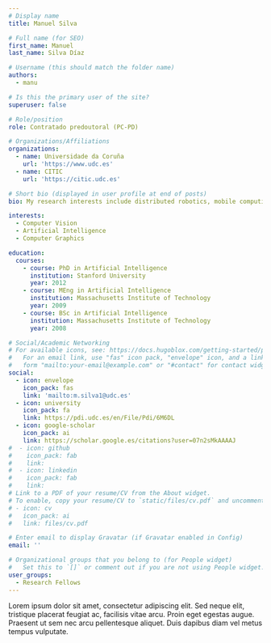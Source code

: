 ```yaml
---
# Display name
title: Manuel Silva

# Full name (for SEO)
first_name: Manuel
last_name: Silva Díaz

# Username (this should match the folder name)
authors:
  - manu

# Is this the primary user of the site?
superuser: false

# Role/position
role: Contratado predoutoral (PC-PD)

# Organizations/Affiliations
organizations:
  - name: Universidade da Coruña
    url: 'https://www.udc.es'
  - name: CITIC
    url: 'https://citic.udc.es'

# Short bio (displayed in user profile at end of posts)
bio: My research interests include distributed robotics, mobile computing and programmable matter.

interests:
  - Computer Vision
  - Artificial Intelligence
  - Computer Graphics

education:
  courses:
    - course: PhD in Artificial Intelligence
      institution: Stanford University
      year: 2012
    - course: MEng in Artificial Intelligence
      institution: Massachusetts Institute of Technology
      year: 2009
    - course: BSc in Artificial Intelligence
      institution: Massachusetts Institute of Technology
      year: 2008

# Social/Academic Networking
# For available icons, see: https://docs.hugoblox.com/getting-started/page-builder/#icons
#   For an email link, use "fas" icon pack, "envelope" icon, and a link in the
#   form "mailto:your-email@example.com" or "#contact" for contact widget.
social:
  - icon: envelope
    icon_pack: fas
    link: 'mailto:m.silva1@udc.es'
  - icon: university
    icon_pack: fa
    link: https://pdi.udc.es/en/File/Pdi/6M6DL
  - icon: google-scholar
    icon_pack: ai
    link: https://scholar.google.es/citations?user=07n2sMkAAAAJ
#  - icon: github
#    icon_pack: fab
#    link:
#  - icon: linkedin
#    icon_pack: fab
#    link: 
# Link to a PDF of your resume/CV from the About widget.
# To enable, copy your resume/CV to `static/files/cv.pdf` and uncomment the lines below.
# - icon: cv
#   icon_pack: ai
#   link: files/cv.pdf

# Enter email to display Gravatar (if Gravatar enabled in Config)
email: ''

# Organizational groups that you belong to (for People widget)
#   Set this to `[]` or comment out if you are not using People widget.
user_groups:
  - Research Fellows
---
```


Lorem ipsum dolor sit amet, consectetur adipiscing elit. Sed neque elit, tristique placerat feugiat ac, facilisis vitae arcu. Proin eget egestas augue. Praesent ut sem nec arcu pellentesque aliquet. Duis dapibus diam vel metus tempus vulputate.
